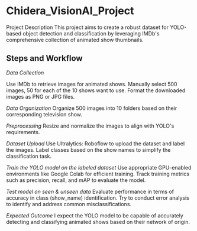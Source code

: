 # Chidera_VisionAI_Project
Project Description
This project aims to create a robust dataset for YOLO-based object detection and classification by leveraging IMDb's comprehensive collection of animated show thumbnails.

## Steps and Workflow
*Data Collection*

Use IMDb to retrieve images for animated shows.
Manually select 500 images, 50 for each of the 10 shows want to use.
Format the downloaded images as PNG or JPG files.

*Data Organization*
Organize 500 images into 10 folders based on their corresponding television show.

*Preprocessing*
Resize and normalize the images to align with YOLO's requirements.

*Dataset Upload*
Use Ultralytics: Roboflow to upload the dataset and label the images.
Label classes based on the show names to simplify the classification task.

*Train the YOLO model on the labeled dataset*
Use appropriate GPU-enabled environments like Google Colab for efficient training.
Track training metrics such as precision, recall, and mAP to evaluate the model.

*Test model on seen & unseen data*
Evaluate performance in terms of accuracy in class (show_name) identification.
Try to conduct error analysis to identify and address common misclassifications.

*Expected Outcome*
I expect the YOLO model to be capable of accurately detecting and classifying animated shows based on their network of origin.
